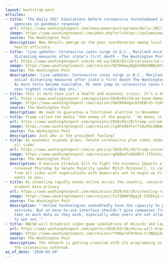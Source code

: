 ```yaml
---
layout: bootstrap-post
articles:
- title: 'The Daily 202: Simulations before coronavirus foreshadowed infighting between
    agencies in pandemic response'
  url: https://www.washingtonpost.com/news/powerpost/paloma/daily-202/2020/03/20/daily-202-simulations-before-coronavirus-foreshadowed-infighting-between-agencies-in-pandemic-response/5e74366d88e0fa101a74e132/
  image: https://www.washingtonpost.com/pbox.php?url=https://palomaimages.washingtonpost.com/pr2/787016f1422aa67215da1bc891ddf137-OWLFDSTKBYI6VMMZHKLZTRKFCI-680-453-70-8.jpg&w=1484&op=resize&opt=1&filter=antialias&t=20170517
  source: The Washington Post
  description: New details emerge on the poor coordination among local and federal
    health officials.
- title: 'Live updates: Coronavirus cases surge in D.C., Maryland escalates social
    distancing measures after state’s first death - The Washington Post'
  url: https://www.washingtonpost.com/dc-md-va/2020/03/20/coronavirus-dc-maryland-virginia-updates/
  image: https://www.washingtonpost.com/resizer/NZ3HmwayDgbE48bXWNBjWYnC0xw=/1440x0/smart/d1i4t8bqe7zgj6.cloudfront.net/03-19-2020/t_47c54424effc4f528c66429cd7ff7500_name_CovidRestaurants.jpg
  source: The Washington Post
  description: 'Live updates: Coronavirus cases surge in D.C., Maryland escalates
    social distancing measures after state’s first death The Washington Post Coronavirus:
    As more tests become available, DC sees jump in coronavirus cases WTOP District
    sees highest single-day inc…'
- title: This is more than just a health and economic crisis. It’s a democracy crisis.
  url: https://www.washingtonpost.com/opinions/2020/03/20/we-have-democracy-crisis-well-health-economic-one/
  image: https://www.washingtonpost.com/resizer/GmCNVAdqaLRt0EBCx5-Fy6Lxktw=/1440x0/smart/arc-anglerfish-washpost-prod-washpost.s3.amazonaws.com/public/22KB5JDJBEI6VMMZHKLZTRKFCI.jpg
  source: The Washington Post
  description: We need to guarantee a functional election in November
- title: Trump called the media ‘the enemy of the people.’ He means it.
  url: https://www.washingtonpost.com/opinions/2020/03/20/trump-called-media-enemy-people-he-means-it/
  image: https://www.washingtonpost.com/resizer/Cg0FUA6VYyrT1AzRXLbNWAowzkk=/1440x0/smart/arc-anglerfish-washpost-prod-washpost.s3.amazonaws.com/public/TTSTEUTKAII6VMMZHKLZTRKFCI.jpg
  source: The Washington Post
  description: Just who is the president fooling?
- title: As economic tsunami grows, Senate coronavirus plan comes under fire from
    all sides
  url: https://www.washingtonpost.com/us-policy/2020/03/20/trump-coronavirus-senate-economic-plan/
  image: https://www.washingtonpost.com/resizer/gObBm47vAXUBVJ-1fStsSc21YGo=/1440x0/smart/arc-anglerfish-washpost-prod-washpost.s3.amazonaws.com/public/AQEXNQTKNAI6VMMZHKLZTRKFCI.jpg
  source: The Washington Post
  description: A massive stimulus bill to fight the economic impacts of the coronavirus,
    released Thursday by Senate Majority Leader Mitch McConnell, is coming under fire
    from all sides with negotiations with Democrats set to begin on Friday. The administration
    wants to pas…
- title: As schooling rapidly moves online across the country, concerns rise about
    student data privacy
  url: https://www.washingtonpost.com/education/2020/03/20/schooling-rapidly-moves-online-across-country-concerns-rise-about-student-data-privacy/
  image: https://www.washingtonpost.com/resizer/Co71BH0lNgqjE-CVGEKy2-SM9_Q=/1440x0/smart/arc-anglerfish-washpost-prod-washpost.s3.amazonaws.com/public/YMU7CCHBHUI6TPT7JTEFAF6DN4.jpg
  source: The Washington Post
  description: "'Online technologies undoubtedly have the capacity to perform useful
    services. But an easy-to-use interface shouldn’t give companies free reign to
    take as much data as they wish, especially when users are not allowed options
    to opt out.'"
- title: NBCSW will broadcast video game simulations of Wizards and Capitals games
  url: https://www.washingtonpost.com/sports/2020/03/20/nbcsw-will-broadcast-video-game-simulations-wizards-capitals-games/
  image: https://www.washingtonpost.com/resizer/YtN6prnF9t8n4-CrdNQqjQxydcI=/1440x0/smart/arc-anglerfish-washpost-prod-washpost.s3.amazonaws.com/public/RUB65IIOMZHALHXETRPIDBLUYI.jpg
  source: The Washington Post
  description: The network is getting creative with its programming in the midst of
    the coronavirus outbreak.
as_of_date: '2020-03-20'
---
```


